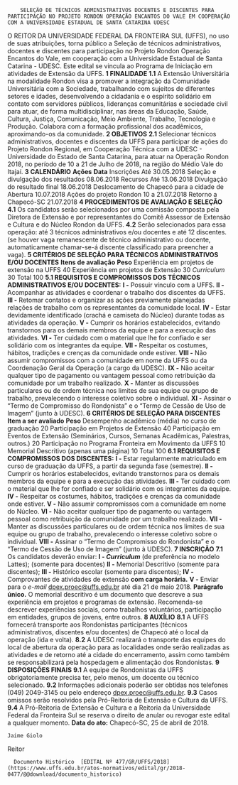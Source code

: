         SELEÇÃO DE TÉCNICOS ADMINISTRATIVOS DOCENTES E DISCENTES PARA PARTICIPAÇÃO NO PROJETO RONDON OPERAÇÃO ENCANTOS DO VALE EM COOPERAÇÃO COM A UNIVERSIDADE ESTADUAL DE SANTA CATARINA UDESC  

 O REITOR DA UNIVERSIDADE FEDERAL DA FRONTEIRA SUL (UFFS), no uso de suas atribuições, torna público a Seleção de técnicos administrativos, docentes e discentes para participação no Projeto Rondon Operação Encantos do Vale, em cooperação com a Universidade Estadual de Santa Catarina - UDESC. Este edital se vincula ao Programa de Iniciação em atividades de Extensão da UFFS.  **1 FINALIDADE**  **1.1** A Extensão Universitária na modalidade Rondon visa a promover a integração da Comunidade Universitária com a Sociedade, trabalhando com sujeitos de diferentes setores e idades, desenvolvendo a cidadania e o espírito solidário em contato com servidores públicos, lideranças comunitárias e sociedade civil para atuar, de forma multidisciplinar, nas áreas da Educação, Saúde, Cultura, Justiça, Comunicação, Meio Ambiente, Trabalho, Tecnologia e Produção. Colabora com a formação profissional dos acadêmicos, aproximando-os da comunidade.  **2 OBJETIVOS**  **2.1** Selecionar técnicos administrativos, docentes e discentes da UFFS para participar de ações do Projeto Rondon Regional, em Cooperação Técnica com a UDESC - Universidade do Estado de Santa Catarina, para atuar na Operação Rondon 2018, no período de 10 a 21 de Julho de 2018, na região do Médio Vale do Itajaí.  **3 CALENDÁRIO**      **Ações**    **Data**      Inscrições   Até 30.05.2018     Seleção e divulgação dos resultados   08.06.2018     Recursos   Até 13.06.2018     Divulgação do resultado final   18.06.2018     Deslocamento de Chapecó para a cidade de Abertura   10.07.2018     Ações do projeto Rondon   10 a 21.07.2018     Retorno a Chapecó-SC   21.07.2018      **4 PROCEDIMENTOS DE AVALIAÇÃO E SELEÇÃO**  **4.1** Os candidatos serão selecionados por uma comissão composta pela Diretora de Extensão e por representantes do Comitê Assessor de Extensão e Cultura e do Núcleo Rondon da UFFS. **4.2** Serão selecionados para essa operação: até 3 técnicos administrativos e/ou docentes e até 12 discentes. (se houver vaga remanescente de técnico administrativo ou docente, automaticamente chamar-se-á discente classificado para preencher a vaga).  **5 CRITÉRIOS DE SELEÇÃO PARA TÉCNICOS ADMINISTRATIVOS E/OU DOCENTES**      **Itens de avaliação**    **Peso**      Experiência em projetos de extensão na UFFS   40     Experiência em projetos de Extensão   30     *Curriculum*    30     Total   100     **5.1 REQUISITOS E COMPROMISSOS DOS TÉCNICOS ADMINISTRATIVOS E/OU DOCENTES:**  **I -** Possuir vínculo com a UFFS. **II -** Acompanhar as atividades e coordenar o trabalho dos discentes da UFFS. **III -** Retomar contatos e organizar as ações previamente planejadas relações de trabalho com os representantes da comunidade local. **IV -** Estar devidamente identificado (crachá e camiseta do Núcleo) durante todas as atividades da operação. **V -** Cumprir os horários estabelecidos, evitando transtornos para os demais membros da equipe e para a execução das atividades. **VI -** Ter cuidado com o material que lhe for confiado e ser solidário com os integrantes da equipe. **VII -** Respeitar os costumes, hábitos, tradições e crenças da comunidade onde estiver. **VIII -** Não assumir compromissos com a comunidade em nome da UFFS ou da Coordenação Geral da Operação (a cargo da UDESC). **IX -** Não aceitar qualquer tipo de pagamento ou vantagem pessoal como retribuição da comunidade por um trabalho realizado. **X -** Manter as discussões particulares ou de ordem técnica nos limites de sua equipe ou grupo de trabalho, prevalecendo o interesse coletivo sobre o individual. **XI -** Assinar o “Termo de Compromisso do Rondonista” e o “Termo de Cessão de Uso de Imagem” (junto à UDESC).  **6 CRITÉRIOS DE SELEÇÃO PARA DISCENTES**      **Item a ser avaliado**    **Peso**      Desempenho acadêmico (média) no curso de graduação   20     Participação em Projetos de Extensão   40     Participação em Eventos de Extensão (Seminários, Cursos, Semanas Acadêmicas, Palestras, outros.)   20     Participação no Programa Fronteira em Movimento da UFFS   10     Memorial Descritivo (apenas uma página)   10     Total   100     **6.1 REQUISITOS E COMPROMISSOS DOS DISCENTES:**  **I -** Estar regularmente matriculado em curso de graduação da UFFS, a partir da segunda fase (semestre). **II -** Cumprir os horários estabelecidos, evitando transtornos para os demais membros da equipe e para a execução das atividades. **III -** Ter cuidado com o material que lhe for confiado e ser solidário com os integrantes da equipe. **IV -** Respeitar os costumes, hábitos, tradições e crenças da comunidade onde estiver. **V -** Não assumir compromissos com a comunidade em nome do Núcleo. **VI -** Não aceitar qualquer tipo de pagamento ou vantagem pessoal como retribuição da comunidade por um trabalho realizado. **VII -** Manter as discussões particulares ou de ordem técnica nos limites de sua equipe ou grupo de trabalho, prevalecendo o interesse coletivo sobre o individual. **VIII -** Assinar o “Termo de Compromisso do Rondonista” e o “Termo de Cessão de Uso de Imagem” (junto à UDESC).  **7 INSCRIÇÃO**  **7.1** Os candidatos deverão enviar: **I - *Curriculum***  (de preferência no modelo Lattes); (somente para docentes) **II -** Memorial Descritivo (somente para discentes); **III -** Histórico escolar (somente para discentes); **IV -** Comprovantes de atividades de extensão **com carga horária.**  **V -** Enviar para o *e-mail* dpex.proec@uffs.edu.br até dia 21 de maio 2018. **Parágrafo único.** O memorial descritivo é um documento que descreve a sua experiência em projetos e programas de extensão. Recomenda-se descrever experiências sociais, como trabalhos voluntários, participação em entidades, grupos de jovens, entre outros.  **8 AUXÍLIO**  **8.1** A UFFS fornecerá transporte aos Rondonistas participantes (técnicos administrativos, discentes e/ou docentes) de Chapecó até o local da operação (ida e volta). **8.2** A UDESC realizará o transporte das equipes do local de abertura da operação para as localidades onde serão realizadas as atividades e de retorno até a cidade do encerramento, assim como também se responsabilizará pela hospedagem e alimentação dos Rondonistas.  **9 DISPOSIÇÕES FINAIS**  **9.1** A equipe de Rondonistas da UFFS obrigatoriamente precisa ter, pelo menos, um docente ou técnico selecionado. **9.2** Informações adicionais poderão ser obtidas nos telefones (049) 2049-3145 ou pelo endereço dpex.proec@uffs.edu.br. **9.3** Casos omissos serão resolvidos pela Pró-Reitoria de Extensão e Cultura da UFFS. **9.4** A Pró-Reitoria de Extensão e Cultura e a Reitoria da Universidade Federal da Fronteira Sul se reserva o direito de anular ou revogar este edital a qualquer momento.      **Data do ato:** Chapecó-SC, 25 de abril de 2018.   
 

    Jaime Giolo   
 Reitor 

      Documento Histórico  [EDITAL Nº 477/GR/UFFS/2018](https://www.uffs.edu.br/atos-normativos/edital/gr/2018-0477/@@download/documento_historico)     
      